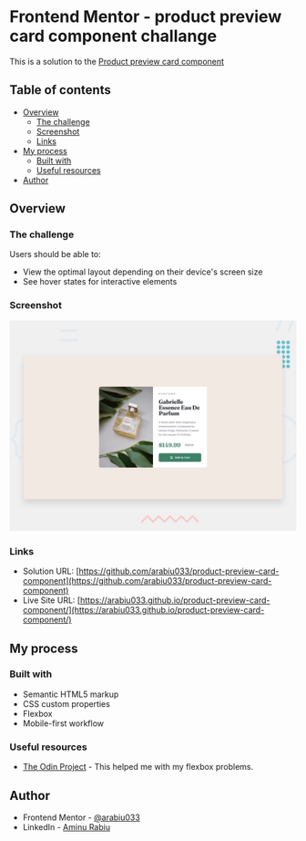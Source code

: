 # Frontend Mentor - product preview card component challange

This is a solution to the [Product preview card component](https://www.frontendmentor.io/challenges/product-preview-card-component-GO7UmttRfa)

## Table of contents

- [Overview](#overview)
  - [The challenge](#the-challenge)
  - [Screenshot](#screenshot)
  - [Links](#links)
- [My process](#my-process)
  - [Built with](#built-with)
  - [Useful resources](#useful-resources)
- [Author](#author)

## Overview

### The challenge

Users should be able to:

- View the optimal layout depending on their device's screen size
- See hover states for interactive elements

### Screenshot

![](./design/desktop-preview.jpg)

### Links

- Solution URL: [https://github.com/arabiu033/product-preview-card-component](https://github.com/arabiu033/product-preview-card-component)
- Live Site URL: [https://arabiu033.github.io/product-preview-card-component/](https://arabiu033.github.io/product-preview-card-component/)

## My process

### Built with

- Semantic HTML5 markup
- CSS custom properties
- Flexbox
- Mobile-first workflow

### Useful resources

- [The Odin Project](https://theodinproject.org) - This helped me with my flexbox problems.

## Author

- Frontend Mentor - [@arabiu033](https://www.frontendmentor.io/profile/arabiu033)
- LinkedIn - [Aminu Rabiu](https://www.linkedin.com/in/aminu-rabiu-72a507226/)
